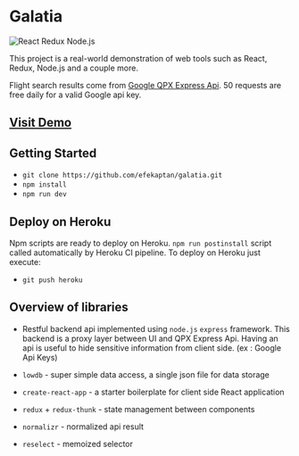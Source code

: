 # Galatia

![React Redux Node.js](https://image.ibb.co/bU8xyk/Capture.png)

This project is a real-world demonstration of web tools such as React, Redux, Node.js and a couple more.

Flight search results come from [Google QPX Express Api](https://developers.google.com/qpx-express/). 50 requests are free daily for a valid Google api key.

## [Visit Demo](http://galatia.reactjs.world)

## Getting Started

- `git clone https://github.com/efekaptan/galatia.git`
- `npm install`
- `npm run dev`

## Deploy on Heroku

Npm scripts are ready to deploy on Heroku. `npm run postinstall` script called automatically by Heroku CI pipeline. To deploy on Heroku just execute:

- `git push heroku`

## Overview of libraries

 - Restful backend api implemented using `node.js` `express` framework. This backend is a proxy layer between UI and QPX Express Api. Having an api is useful to hide sensitive information from client side. (ex : Google Api Keys)

 - `lowdb` - super simple data access, a single json file for data storage

 - `create-react-app` - a starter boilerplate for client side React application

 - `redux` + `redux-thunk` - state management between components 

 - `normalizr` - normalized api result

 - `reselect` - memoized selector